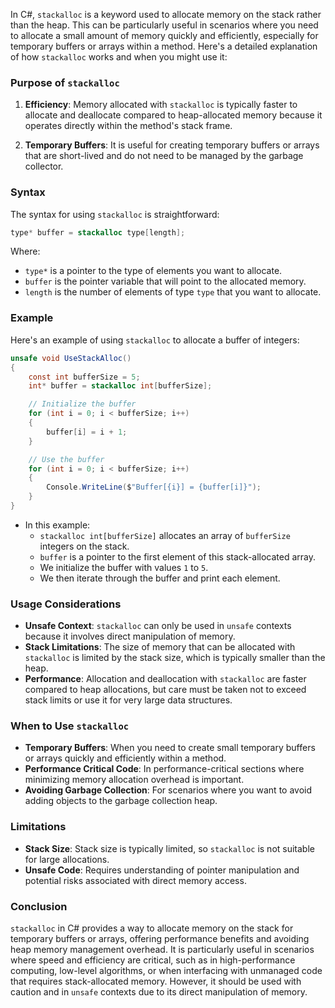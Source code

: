 In C#, `stackalloc` is a keyword used to allocate memory on the stack rather than the heap. This can be particularly useful in scenarios where you need to allocate a small amount of memory quickly and efficiently, especially for temporary buffers or arrays within a method. Here's a detailed explanation of how `stackalloc` works and when you might use it:

### Purpose of `stackalloc`

1. **Efficiency**: Memory allocated with `stackalloc` is typically faster to allocate and deallocate compared to heap-allocated memory because it operates directly within the method's stack frame.

2. **Temporary Buffers**: It is useful for creating temporary buffers or arrays that are short-lived and do not need to be managed by the garbage collector.

### Syntax

The syntax for using `stackalloc` is straightforward:

```csharp
type* buffer = stackalloc type[length];
```

Where:
- `type*` is a pointer to the type of elements you want to allocate.
- `buffer` is the pointer variable that will point to the allocated memory.
- `length` is the number of elements of type `type` that you want to allocate.

### Example

Here's an example of using `stackalloc` to allocate a buffer of integers:

```csharp
unsafe void UseStackAlloc()
{
    const int bufferSize = 5;
    int* buffer = stackalloc int[bufferSize];

    // Initialize the buffer
    for (int i = 0; i < bufferSize; i++)
    {
        buffer[i] = i + 1;
    }

    // Use the buffer
    for (int i = 0; i < bufferSize; i++)
    {
        Console.WriteLine($"Buffer[{i}] = {buffer[i]}");
    }
}
```

- In this example:
  - `stackalloc int[bufferSize]` allocates an array of `bufferSize` integers on the stack.
  - `buffer` is a pointer to the first element of this stack-allocated array.
  - We initialize the buffer with values `1` to `5`.
  - We then iterate through the buffer and print each element.

### Usage Considerations

- **Unsafe Context**: `stackalloc` can only be used in `unsafe` contexts because it involves direct manipulation of memory.
- **Stack Limitations**: The size of memory that can be allocated with `stackalloc` is limited by the stack size, which is typically smaller than the heap.
- **Performance**: Allocation and deallocation with `stackalloc` are faster compared to heap allocations, but care must be taken not to exceed stack limits or use it for very large data structures.

### When to Use `stackalloc`

- **Temporary Buffers**: When you need to create small temporary buffers or arrays quickly and efficiently within a method.
- **Performance Critical Code**: In performance-critical sections where minimizing memory allocation overhead is important.
- **Avoiding Garbage Collection**: For scenarios where you want to avoid adding objects to the garbage collection heap.

### Limitations

- **Stack Size**: Stack size is typically limited, so `stackalloc` is not suitable for large allocations.
- **Unsafe Code**: Requires understanding of pointer manipulation and potential risks associated with direct memory access.

### Conclusion

`stackalloc` in C# provides a way to allocate memory on the stack for temporary buffers or arrays, offering performance benefits and avoiding heap memory management overhead. It is particularly useful in scenarios where speed and efficiency are critical, such as in high-performance computing, low-level algorithms, or when interfacing with unmanaged code that requires stack-allocated memory. However, it should be used with caution and in `unsafe` contexts due to its direct manipulation of memory.